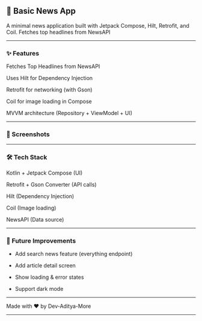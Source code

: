 ## 📰 Basic News App

A minimal news application built with Jetpack Compose, Hilt, Retrofit, and Coil.
Fetches top headlines from NewsAPI

---

### ✨ Features

Fetches Top Headlines from NewsAPI

Uses Hilt for Dependency Injection

Retrofit for networking (with Gson)

Coil for image loading in Compose

MVVM architecture (Repository + ViewModel + UI)

---

### 📸 Screenshots


---

### 🛠 Tech Stack

Kotlin + Jetpack Compose (UI)

Retrofit + Gson Converter (API calls)

Hilt (Dependency Injection)

Coil (Image loading)

NewsAPI (Data source)

---

### 🙌 Future Improvements

- Add search news feature (everything endpoint)

- Add article detail screen

- Show loading & error states

- Support dark mode

---

Made with ❤️ by Dev-Aditya-More

---
